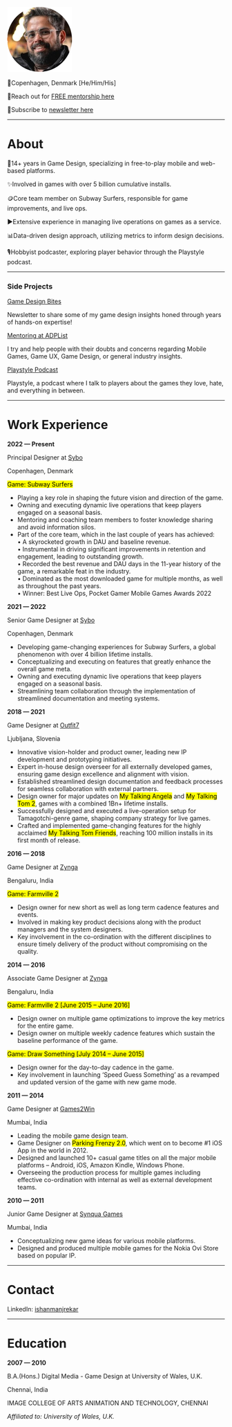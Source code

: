 ![](assets/profilepicture.png)

📍Copenhagen, Denmark [He/Him/His]

📒Reach out for [FREE mentorship here](https://adplist.org/mentors/ishan-manjrekar)

📒Subscribe to [newsletter here](http://gamedesignbites.substack.com)

---
# About

📌14+ years in Game Design, specializing in free-to-play mobile and web-based platforms.

✨Involved in games with over 5 billion cumulative installs.

🪙Core team member on Subway Surfers, responsible for game improvements, and live ops.

▶️Extensive experience in managing live operations on games as a service.

📊Data-driven design approach, utilizing metrics to inform design decisions.

🎙️Hobbyist podcaster, exploring player behavior through the Playstyle podcast.

---
### Side Projects

[Game Design Bites](https://gamedesignbites.substack.com/)

Newsletter to share some of my game design insights honed through years of hands-on expertise!

[Mentoring at ADPList](https://adplist.org/mentors/ishan-manjrekar)

I try and help people with their doubts and concerns regarding Mobile Games, Game UX, Game Design, or general industry insights.

[Playstyle Podcast](https://podcasters.spotify.com/pod/show/playstyle)

Playstyle, a podcast where I talk to players about the games they love, hate, and everything in between.

---
# Work Experience

**2022 — Present**

Principal Designer at [Sybo](https://sybogames.com/)

Copenhagen, Denmark

<mark>Game: Subway Surfers</mark>
* Playing a key role in shaping the future vision and direction of the game.
* Owning and executing dynamic live operations that keep players engaged on a seasonal basis.
* Mentoring and coaching team members to foster knowledge sharing and avoid information silos.
* Part of the core team, which in the last couple of years has achieved:  
    • A skyrocketed growth in DAU and baseline revenue.  
    • Instrumental in driving significant improvements in retention and engagement, leading to outstanding growth.  
    • Recorded the best revenue and DAU days in the 11-year history of the game, a remarkable feat in the industry.  
    • Dominated as the most downloaded game for multiple months, as well as throughout the past years.  
    • Winner: Best Live Ops, Pocket Gamer Mobile Games Awards 2022

**2021 — 2022** 

Senior Game Designer at [Sybo](https://sybogames.com/)

Copenhagen, Denmark

* Developing game-changing experiences for Subway Surfers, a global phenomenon with over 4 billion lifetime installs.
* Conceptualizing and executing on features that greatly enhance the overall game meta.
* Owning and executing dynamic live operations that keep players engaged on a seasonal basis.
* Streamlining team collaboration through the implementation of streamlined documentation and meeting systems.

**2018 — 2021**

Game Designer at [Outfit7](https://outfit7.com/)

Ljubljana, Slovenia

* Innovative vision-holder and product owner, leading new IP development and prototyping initiatives.
* Expert in-house design overseer for all externally developed games, ensuring game design excellence and alignment with vision.
* Established streamlined design documentation and feedback processes for seamless collaboration with external partners.
* Design owner for major updates on <mark>My Talking Angela</mark> and <mark>My Talking Tom 2</mark>, games with a combined 1Bn+ lifetime installs.
* Successfully designed and executed a live-operation setup for Tamagotchi-genre game, shaping company strategy for live games.
* Crafted and implemented game-changing features for the highly acclaimed <mark>My Talking Tom Friends</mark>, reaching 100 million installs in its first month of release.

**2016 — 2018**

Game Designer at [Zynga](https://www.zynga.com/)

Bengaluru, India

<mark>Game: Farmville 2</mark>

* Design owner for new short as well as long term cadence features and events.
* Involved in making key product decisions along with the product managers and the system designers.
* Key involvement in the co-ordination with the different disciplines to ensure timely delivery of the product without compromising on the quality.

**2014 — 2016**

Associate Game Designer at [Zynga](https://www.zynga.com/)

Bengaluru, India

<mark>Game: Farmville 2 [June 2015 – June 2016]</mark>

* Design owner on multiple game optimizations to improve the key metrics for the entire game.
* Design owner on multiple weekly cadence features which sustain the baseline performance of the game.

<mark>Game: Draw Something [July 2014 – June 2015]</mark>

* Design owner for the day-to-day cadence in the game.
* Key involvement in launching ‘Speed Guess Something’ as a revamped and updated version of the game with new game mode.

**2011 — 2014**

Game Designer at [Games2Win](https://www.linkedin.com/company/games2win-india-pvt-ltd/)

Mumbai, India

* Leading the mobile game design team.
* Game Designer on <mark>Parking Frenzy 2.0</mark>, which went on to become #1 iOS App in the world in 2012.
* Designed and launched 10+ casual game titles on all the major mobile platforms – Android, iOS, Amazon Kindle, Windows Phone.
* Overseeing the production process for multiple games including effective co-ordination with internal as well as external development teams.

**2010 — 2011**

Junior Game Designer at [Synqua Games](https://synqua.com/)

Mumbai, India

* Conceptualizing new game ideas for various mobile platforms.
* Designed and produced multiple mobile games for the Nokia Ovi Store based on popular IP.

---
# Contact

LinkedIn:  [ishanmanjrekar](https://linkedin.com/in/ishanmanjrekar)

---
# Education

**2007 — 2010**

B.A.(Hons.) Digital Media - Game Design at University of Wales, U.K.

Chennai, India

IMAGE COLLEGE OF ARTS ANIMATION AND TECHNOLOGY, CHENNAI

*Affiliated to: University of Wales, U.K.* 